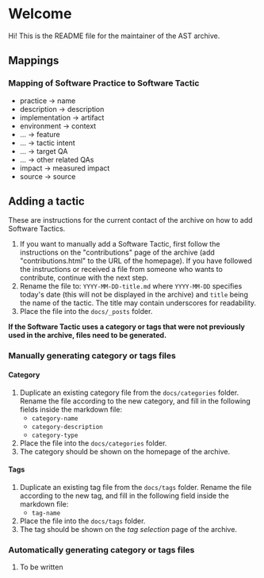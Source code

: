 # Welcome

Hi! This is the README file for the maintainer of the AST archive.

## Mappings

### Mapping of Software Practice to Software Tactic

- practice -> name
- description -> description
- implementation -> artifact
- environment -> context
- ... -> feature
- ... -> tactic intent
- ... -> target QA
- ... -> other related QAs
- impact -> measured impact
- source -> source

## Adding a tactic

These are instructions for the current contact of the archive on how to add Software Tactics.

1. If you want to manually add a Software Tactic, first follow the instructions on the "contributions" page of the archive (add "contributions.html" to the URL of the homepage). If you have followed the instructions or received a file from someone who wants to contribute, continue with the next step.
1. Rename the file to: `YYYY-MM-DD-title.md` where `YYYY-MM-DD` specifies today's date (this will not be displayed in the archive) and `title` being the name of the tactic. The title may contain underscores for readability.
1. Place the file into the `docs/_posts` folder.

**If the Software Tactic uses a category or tags that were not previously used in the archive, files need to be generated.**

### Manually generating category or tags files

#### Category

1. Duplicate an existing category file from the `docs/categories` folder. Rename the file according to the new category, and fill in the following fields inside the markdown file:
    * `category-name`
    * `category-description`
    * `category-type`
1. Place the file into the `docs/categories` folder.
1. The category should be shown on the homepage of the archive.

#### Tags

1. Duplicate an existing tag file from the `docs/tags` folder. Rename the file according to the new tag, and fill in the following field inside the markdown file:
    * `tag-name`
1. Place the file into the `docs/tags` folder.
1. The tag should be shown on the *tag selection* page of the archive.

### Automatically generating category or tags files

1. To be written
